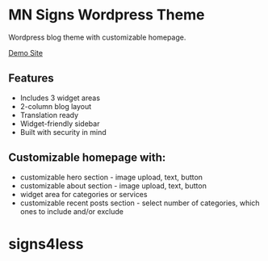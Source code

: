 # MN Signs Wordpress Theme
Wordpress blog theme with customizable homepage.

[Demo Site](http://gardening-oasis.amandacodes.com/)

## Features
* Includes 3 widget areas
* 2-column blog layout
* Translation ready
* Widget-friendly sidebar
* Built with security in mind

## Customizable homepage with:
* customizable hero section - image upload, text, button
* customizable about section - image upload, text, button
* widget area for categories or services
* customizable recent posts section - select number of categories, which ones to include and/or exclude
# signs4less
